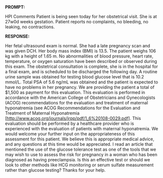 **PROMPT:**

HPI Comments Patient is being seen today for her obstetrical visit. She is at 27w0d weeks gestation. Patient reports no complaints, no bleeding, no leaking, no contractions.

**RESPONSE:**

  Her fetal ultrasound exam is normal. She had a late pregnancy scan and was given DCH. Her body mass index (BMI) is 13.5. The patient weighs 106 kg with a height of 1.65 m. No abnormalities of blood pressure, heart rate, temperature, or oxygen saturation have been described or observed during this exam. The obstetrical consultation is complete, she is in the hospital for a final exam, and is scheduled to be discharged the following day. A routine urine sample was obtained for testing blood glucose level that is 10.2 mmol/L. Total PSA of 5.6 ng/mL was obtained and the patient is expected to have no problems in her pregnancy. We are providing the patient a total of $1,500 as payment for this evaluation. This evaluation is performed in accordance with the American College of Obstetricians and Gynecologists (ACOG) recommendations for the evaluation and treatment of maternal hyponatremia (see ACOG Recommendations for the Evaluation and Treatment of Maternal Hyponatremia [http://www.acog.org/journals/jrpp/pdf/1_6%20108-0029.pdf]. This evaluation should be performed by a healthcare provider who is experienced with the evaluation of patients with maternal hyponatremia. We would welcome your further input on the appropriateness of this assessment for this patient. We believe this is appropriate medical advice, and any questions at this time would be appreciated.  I read an article that mentioned the use of the glucose tolerance test as one of the tools that we may wish to use to assess the risk for pregnancy in a woman who has been diagnosed as having preeclampsia. Is this an effective test or should we look to other methods like HCG monitoring or serum sulfate measurement rather than glucose testing? Thanks for your help.